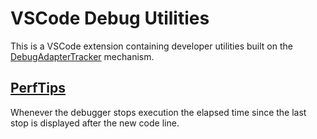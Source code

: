 # VSCode Debug Utilities

This is a VSCode extension containing developer utilities built on the [DebugAdapterTracker](https://code.visualstudio.com/api/references/vscode-api#DebugAdapterTracker) mechanism.

## [PerfTips](https://docs.microsoft.com/en-us/visualstudio/profiling/perftips)

Whenever the debugger stops execution the elapsed time since the last stop is displayed after the new code line.
